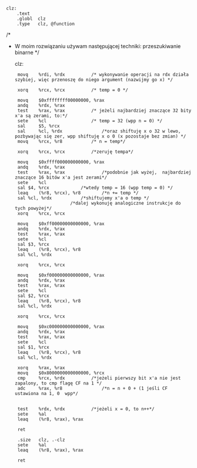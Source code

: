 	clz:    
		.text
		.globl  clz
		.type   clz, @function

/*
 * W moim rozwiązaniu używam następującej techniki: przeszukiwanie binarne
 */

	clz:

		movq	%rdi, %rdx			/* wykonywanie operacji na rdx działa szybiej, więc przenoszę do niego argument (nazwijmy go x) */		

		xorq	%rcx, %rcx			/* temp = 0 */

		movq	$0xffffffff00000000, %rax	
		andq	%rdx, %rax			
		test	%rax, %rax			/* jeżeli najbardziej znaczące 32 bity x'a są zerami, to:*/
		sete	%cl 				/* temp = 32 (wpp n = 0) */
		sal 	$5, %rcx           		
		sal 	%cl, %rdx          		/*oraz shiftuję x o 32 w lewo, pozbywając się zer, wpp shiftuję x o 0 (x pozostaje bez zmian) */
		movq	%rcx, %r8			/* n = temp*/

		xorq	%rcx, %rcx			/*zeruję tempa*/

		movq	$0xffff000000000000, %rax
		andq	%rdx, %rax
		test	%rax, %rax   		 	/*podobnie jak wyżej,  najbardziej znaczące 16 bitów x'a jest zerami*/
		sete	%cl
		sal	$4, %rcx   			/*wtedy temp = 16 (wpp temp = 0) */
		leaq	(%r8, %rcx), %r8   		/*n += temp */      
		sal	%cl, %rdx			/*shiftujemy x'a o temp */ 
							/*dalej wykonuję analogiczne instrukcje do tych powyżej*/
		xorq	%rcx, %rcx

		movq	$0xff00000000000000, %rax
		andq	%rdx, %rax
		test	%rax, %rax     			
		sete	%cl
		sal	$3, %rcx         		
		leaq	(%r8, %rcx), %r8      		
		sal	%cl, %rdx      			

		xorq	%rcx, %rcx

		movq	$0xf000000000000000, %rax
		andq	%rdx, %rax  
		test	%rax, %rax     			 
		sete	%cl
		sal	$2, %rcx         		
		leaq	(%r8, %rcx), %r8    		
		sal	%cl, %rdx

		xorq	%rcx, %rcx

		movq	$0xc000000000000000, %rax
		andq	%rdx, %rax
		test	%rax, %rax      		
		sete	%cl         			
		sal	$1, %rcx
		leaq	(%r8, %rcx), %r8     		
		sal	%cl, %rdx 	      		

		xorq	%rax, %rax
		movq	$0x8000000000000000, %rcx
		cmp 	%rcx, %rdx 			/*jeżeli pierwszy bit x'a nie jest zapalony, to cmp flagę CF na 1 */
		adc 	%rax, %r8      			/*n = n + 0 + (1 jeśli CF ustawiona na 1, 0  wpp*/


		test	%rdx, %rdx			/*jeżeli x = 0, to n++*/           
		sete	%al
		leaq	(%r8, %rax), %rax  

		ret

		.size   clz, .-clz        
		sete	%al
		leaq	(%r8, %rax), %rax  

		ret
